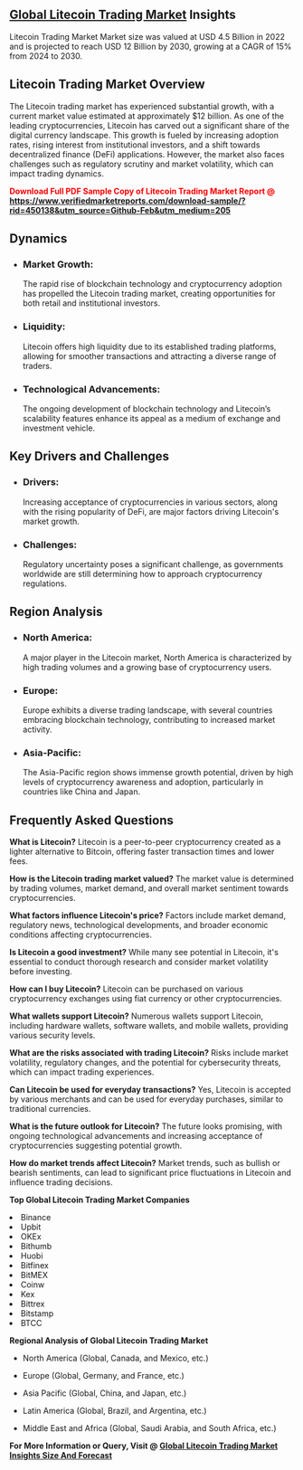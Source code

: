 <h2><a href="https://www.verifiedmarketreports.com/download-sample/?rid=450138&amp;utm_source=Github&amp;utm_medium=205" target="_blank">Global Litecoin Trading Market</a> Insights</h2><p>Litecoin Trading Market Market size was valued at USD 4.5 Billion in 2022 and is projected to reach USD 12 Billion by 2030, growing at a CAGR of 15% from 2024 to 2030.</p><p> <h2>Litecoin Trading Market Overview</h2> <p>The Litecoin trading market has experienced substantial growth, with a current market value estimated at approximately $12 billion. As one of the leading cryptocurrencies, Litecoin has carved out a significant share of the digital currency landscape. This growth is fueled by increasing adoption rates, rising interest from institutional investors, and a shift towards decentralized finance (DeFi) applications. However, the market also faces challenges such as regulatory scrutiny and market volatility, which can impact trading dynamics.</p> <p><strong><p><span class=""><span style="color: #ff0000;"><strong>Download Full PDF Sample Copy of Litecoin Trading Market Report</strong> @ </span><a href="https://www.verifiedmarketreports.com/download-sample/?rid=450138&amp;utm_source=Github-Feb&amp;utm_medium=205" target="_blank">https://www.verifiedmarketreports.com/download-sample/?rid=450138&amp;utm_source=Github-Feb&amp;utm_medium=205</a></span></p></strong></p> <h2>Dynamics</h2> <ul> <li><h3>Market Growth:</h3> The rapid rise of blockchain technology and cryptocurrency adoption has propelled the Litecoin trading market, creating opportunities for both retail and institutional investors.</li> <li><h3>Liquidity:</h3> Litecoin offers high liquidity due to its established trading platforms, allowing for smoother transactions and attracting a diverse range of traders.</li> <li><h3>Technological Advancements:</h3> The ongoing development of blockchain technology and Litecoin’s scalability features enhance its appeal as a medium of exchange and investment vehicle.</li> </ul> <h2>Key Drivers and Challenges</h2> <ul> <li><h3>Drivers:</h3> Increasing acceptance of cryptocurrencies in various sectors, along with the rising popularity of DeFi, are major factors driving Litecoin's market growth.</li> <li><h3>Challenges:</h3> Regulatory uncertainty poses a significant challenge, as governments worldwide are still determining how to approach cryptocurrency regulations.</li> </ul> <h2>Region Analysis</h2> <ul> <li><h3>North America:</h3> A major player in the Litecoin market, North America is characterized by high trading volumes and a growing base of cryptocurrency users.</li> <li><h3>Europe:</h3> Europe exhibits a diverse trading landscape, with several countries embracing blockchain technology, contributing to increased market activity.</li> <li><h3>Asia-Pacific:</h3> The Asia-Pacific region shows immense growth potential, driven by high levels of cryptocurrency awareness and adoption, particularly in countries like China and Japan.</li> </ul> <h2>Frequently Asked Questions</h2> <p><strong>What is Litecoin?</strong> Litecoin is a peer-to-peer cryptocurrency created as a lighter alternative to Bitcoin, offering faster transaction times and lower fees.</p> <p><strong>How is the Litecoin trading market valued?</strong> The market value is determined by trading volumes, market demand, and overall market sentiment towards cryptocurrencies.</p> <p><strong>What factors influence Litecoin's price?</strong> Factors include market demand, regulatory news, technological developments, and broader economic conditions affecting cryptocurrencies.</p> <p><strong>Is Litecoin a good investment?</strong> While many see potential in Litecoin, it's essential to conduct thorough research and consider market volatility before investing.</p> <p><strong>How can I buy Litecoin?</strong> Litecoin can be purchased on various cryptocurrency exchanges using fiat currency or other cryptocurrencies.</p> <p><strong>What wallets support Litecoin?</strong> Numerous wallets support Litecoin, including hardware wallets, software wallets, and mobile wallets, providing various security levels.</p> <p><strong>What are the risks associated with trading Litecoin?</strong> Risks include market volatility, regulatory changes, and the potential for cybersecurity threats, which can impact trading experiences.</p> <p><strong>Can Litecoin be used for everyday transactions?</strong> Yes, Litecoin is accepted by various merchants and can be used for everyday purchases, similar to traditional currencies.</p> <p><strong>What is the future outlook for Litecoin?</strong> The future looks promising, with ongoing technological advancements and increasing acceptance of cryptocurrencies suggesting potential growth.</p> <p><strong>How do market trends affect Litecoin?</strong> Market trends, such as bullish or bearish sentiments, can lead to significant price fluctuations in Litecoin and influence trading decisions.</p> </p><p><strong>Top Global Litecoin Trading Market Companies</strong></p><div data-test-id=""><p><li>Binance</li><li> Upbit</li><li> OKEx</li><li> Bithumb</li><li> Huobi</li><li> Bitfinex</li><li> BitMEX</li><li> Coinw</li><li> Kex</li><li> Bittrex</li><li> Bitstamp</li><li> BTCC</li></p><div><strong>Regional Analysis of&nbsp;Global Litecoin Trading Market</strong></div><ul><li dir="ltr"><p dir="ltr">North America&nbsp;(Global, Canada, and Mexico, etc.)</p></li><li dir="ltr"><p dir="ltr">Europe (Global, Germany, and France, etc.)</p></li><li dir="ltr"><p dir="ltr">Asia Pacific&nbsp;(Global, China, and Japan, etc.)</p></li><li dir="ltr"><p dir="ltr">Latin America&nbsp;(Global, Brazil, and Argentina, etc.)</p></li><li dir="ltr">Middle East and Africa&nbsp;(Global, Saudi Arabia, and South Africa, etc.)</li></ul><p><strong>For More Information or Query, Visit @&nbsp;</strong><strong><a href="https://www.verifiedmarketreports.com/product/litecoin-trading-market/?utm_source=Github&amp;utm_medium=205" target="_blank">Global Litecoin Trading Market Insights Size And Forecast</a></strong></p></div>
